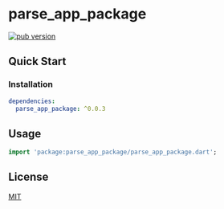 # parse_app_package

[![pub version][pub-image]][pub-url]

[pub-image]: https://img.shields.io/pub/v/parse_app_package.svg
[pub-url]: https://pub.dev/packages/parse_app_package

## Quick Start

### Installation

```yaml
dependencies:
  parse_app_package: ^0.0.3
```

## Usage

```dart
import 'package:parse_app_package/parse_app_package.dart';
```

## License

[MIT](./LICENSE)